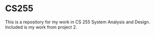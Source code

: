 # CS255
This is a repository for my work in CS 255 System Analysis and Design. 
Included is my work from project 2.
